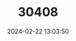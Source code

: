 ---
title: "30408"
category: "Franklinia alatamaha"
draft: false
date: 2024-02-22 13:03:50
languages:
  English: ["Franklin Tree"]
---